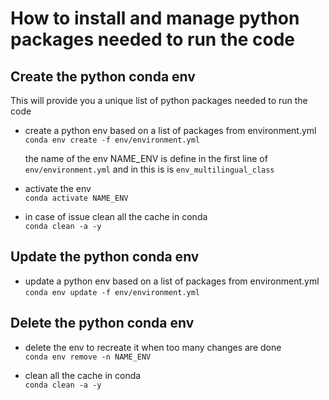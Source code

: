 # How to install and manage python packages needed to run the code

## Create the python conda env  
This will provide you a unique list of python packages needed to run the code
- create a python env based on a list of packages from environment.yml  
  ```conda env create -f env/environment.yml```  
  
  the name of the env NAME_ENV is define in the first line of ```env/environment.yml``` 
  and in this is is ```env_multilingual_class```
  
 - activate the env  
  ```conda activate NAME_ENV```  
  
 - in case of issue clean all the cache in conda  
   ```conda clean -a -y```  

## Update the python conda env  
- update a python env based on a list of packages from environment.yml  
  ```conda env update -f env/environment.yml```  
 
## Delete the python conda env    
- delete the env to recreate it when too many changes are done  
  ```conda env remove -n NAME_ENV```  
  
- clean all the cache in conda  
   ```conda clean -a -y```